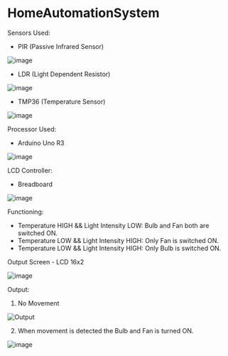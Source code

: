 ﻿# HomeAutomationSystem
 Sensors Used:
- PIR (Passive Infrared Sensor)

![image](https://user-images.githubusercontent.com/80665616/235198045-37e079ed-8e06-480b-9dcb-6274febfa29c.png)

- LDR (Light Dependent Resistor)

![image](https://user-images.githubusercontent.com/80665616/235197912-08448fa7-1353-4219-aeb3-7fd0b7b5703c.png)

- TMP36 (Temperature Sensor)

![image](https://user-images.githubusercontent.com/80665616/235198105-8e4f0dc8-a067-48dc-995f-9bed86675cd6.png)


Processor Used:
- Arduino Uno R3

![image](https://user-images.githubusercontent.com/80665616/235198366-96050b7d-4cd8-430c-b38c-8b501d4984e4.png)


LCD Controller:
- Breadboard

![image](https://user-images.githubusercontent.com/80665616/235198656-564f2839-a962-4e5f-87ae-329ddaf2b345.png)

Functioning:

- Temperature HIGH && Light Intensity LOW: Bulb and Fan both are switched ON.
- Temperature LOW && Light Intensity HIGH: Only Fan is switched ON. 
- Temperature LOW && Light Intensity HIGH: Only Bulb is switched ON. 

Output Screen - LCD 16x2

![image](https://user-images.githubusercontent.com/80665616/235198174-1512e568-4e9a-48ee-8201-ded0ac7aeb1b.png)

Output:
1) No Movement

![Output](https://user-images.githubusercontent.com/80665616/235196929-18313c0c-fab3-48ce-85ba-c67c5418424f.png)

2) When movement is detected the Bulb and Fan is turned ON.

![image](https://user-images.githubusercontent.com/80665616/235199772-37b1d490-5093-4d67-b023-847d73df68d3.png)


